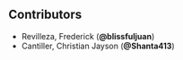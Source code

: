 ## Contributors
- Revilleza, Frederick (**@blissfuljuan**)
- Cantiller, Christian Jayson (**@Shanta413**)
